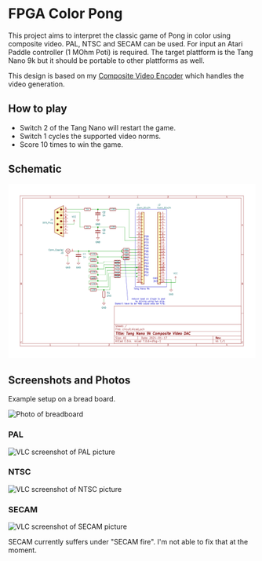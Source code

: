 # FPGA Color Pong

This project aims to interpret the classic game of Pong in color using composite video. PAL, NTSC and SECAM can be used.
For input an Atari Paddle controller (1 MOhm Poti) is required.
The target plattform is the Tang Nano 9k but it should be portable to other plattforms as well.

This design is based on my [Composite Video Encoder](https://github.com/Slamy/fpga-composite-video) which handles the video generation.

## How to play

* Switch 2 of the Tang Nano will restart the game.
* Switch 1 cycles the supported video norms.
* Score 10 times to win the game.

## Schematic

![Schematic of Video DAC and Paddle connection](kicad/circuit/circuit.svg)

## Screenshots and Photos

Example setup on a bread board.

![Photo of breadboard](doc/breadboard.jpg)

### PAL

![VLC screenshot of PAL picture](doc/pal.png)

### NTSC

![VLC screenshot of NTSC picture](doc/ntsc.png)

### SECAM

![VLC screenshot of SECAM picture](doc/secam.png)

SECAM currently suffers under "SECAM fire". I'm not able to fix that at the moment.

